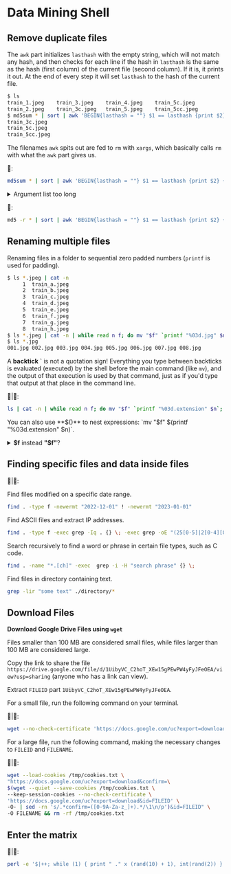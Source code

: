 # Data Mining Shell

## Remove duplicate files

The `awk` part initializes `lasthash` with the empty string, which will not match any hash, and then checks for each line if the hash in `lasthash` is the same as the hash (first column) of the current file (second column). 
If it is, it prints it out. At the end of every step it will set `lasthash` to the hash of the current file.

```bash
$ ls
train_1.jpeg	train_3.jpeg	train_4.jpeg	train_5c.jpeg
train_2.jpeg	train_3c.jpeg	train_5.jpeg	train_5cc.jpeg
$ md5sum * | sort | awk 'BEGIN{lasthash = ""} $1 == lasthash {print $2} {lasthash = $1}'
train_3c.jpeg
train_5c.jpeg
train_5cc.jpeg
```

The filenames `awk` spits out are fed to `rm` with `xargs`, which basically calls `rm` with what the `awk` part gives us.

🐧:
```bash
md5sum * | sort | awk 'BEGIN{lasthash = ""} $1 == lasthash {print $2} {lasthash = $1}' | xargs rm
```

<details>
  <summary>Argument list too long</summary>
  
  #### Colab Issue
  
  It's a kernel limitation on the size of the command line argument. This is a system issue, related to `execve` and `ARG_MAX` constant.
  Basically, the expansion produce a command (with its parameters) that exceeds the `ARG_MAX` limit.
  You can use a `for` loop instead, or the `find -exec` solution, which is much faster than a `for` loop.
  
  ```bash
  find . -name "*.jpeg" -print0 | xargs -0 md5sum | sort | awk 'BEGIN{lasthash = ""} $1 == lasthash {print $2} {lasthash = $1}' | xargs rm
  ```
  
  As noted above, the `for` loop approach is slower but more maintainable because it can adapt to more complex scenarios.
</details>

🍏:
```bash
md5 -r * | sort | awk 'BEGIN{lasthash = ""} $1 == lasthash {print $2} {lasthash = $1}' | xargs rm
```

## Renaming multiple files

Renaming files in a folder to sequential zero padded numbers (`printf` is used for padding).

```bash
$ ls *.jpeg | cat -n
     1	train_a.jpeg
     2	train_b.jpeg
     3	train_c.jpeg
     4	train_d.jpeg
     5	train_e.jpeg
     6	train_f.jpeg
     7	train_g.jpeg
     8	train_h.jpeg
$ ls *.jpeg | cat -n | while read n f; do mv "$f" `printf "%03d.jpg" $n`; done
$ ls *.jpg
001.jpg	002.jpg	003.jpg	004.jpg	005.jpg	006.jpg	007.jpg	008.jpg
```

A **backtick \`** is not a quotation sign! Everything you type between backticks is evaluated (executed) by the shell before the main command (like `mv`), and the output of that execution is used by that command, just as if you'd type that output at that place in the command line.

🐧|🍏:
```bash
ls | cat -n | while read n f; do mv "$f" `printf "%03d.extension" $n`; done
```

You can also use **$()** to nest expressions: `mv "$f" $(printf "%03d.extension" $n)`.

<details>
  <summary><b>$f</b> instead <b>"$f"</b>?</summary>
  
  **$f** instead of **"$f"** fails when filename contains spaces!
  
  The main difference is that the quoted version is not subject to field splitting by the shell.
  With double quotes the outcome of the command expansion would be fed as one parameter to the source command.
  Without quotes it would be broken up into multiple parameters, depending on the value of `IFS` (internal field separator) which contains space, `TAB` and newline by default.
  If the directory name does not contain such spaces then field splitting does not occur.
  
  As a rule of thumb, it is best to use double quotes with command substitutions and variable expansions.
</details>

## Finding specific files and data inside files

🐧|🍏:

Find files modified on a specific date range.

```bash
find . -type f -newermt "2022-12-01" ! -newermt "2023-01-01"
```

Find ASCII files and extract IP addresses.

```bash
find . -type f -exec grep -Iq . {} \; -exec grep -oE "(25[0-5]|2[0-4][0-9]|[01]?[0-9][0-9]?)\.(25[0-5]|2[0-4][0-9]|[01]?[0-9][0-9]?)\.(25[0-5]|2[0-4][0-9]|[01]?[0-9][0-9]?)\.(25[0-5]|2[0-4][0-9]|[01]?[0-9][0-9]?)" {} /dev/null \;
```

Search recursively to find a word or phrase in certain file types, such as C code.

```bash
find . -name "*.[ch]" -exec  grep -i -H "search phrase" {} \;
```

Find files in directory containing text.

```bash
grep -lir "some text" ./directory/*
```

## Download Files

**Download Google Drive Files using `wget`**

Files smaller than 100 MB are considered small files, while files larger than 100 MB are considered large.

Copy the link to share the file `https://drive.google.com/file/d/1UibyVC_C2hoT_XEw15gPEwPW4yFyJFeOEA/view?usp=sharing` (anyone who has a link can view).

Extract `FILEID` part `1UibyVC_C2hoT_XEw15gPEwPW4yFyJFeOEA`.

For a small file, run the following command on your terminal.

🐧|🍏:
```bash
wget --no-check-certificate 'https://docs.google.com/uc?export=download&id=FILEID' -O FILENAME
```

For a large file, run the following command, making the necessary changes to `FILEID` and `FILENAME`.

🐧|🍏:
```bash
wget --load-cookies /tmp/cookies.txt \
"https://docs.google.com/uc?export=download&confirm=\
$(wget --quiet --save-cookies /tmp/cookies.txt \
--keep-session-cookies --no-check-certificate \
'https://docs.google.com/uc?export=download&id=FILEID' \
-O- | sed -rn 's/.*confirm=([0-9A-Za-z_]+).*/\1\n/p')&id=FILEID" \
-O FILENAME && rm -rf /tmp/cookies.txt
```

## Enter the matrix

🐧|🍏:
```bash
perl -e '$|++; while (1) { print " ." x (rand(10) + 1), int(rand(2)) }'
```

